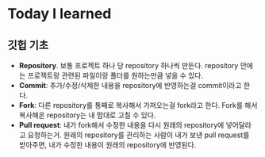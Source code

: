 # Today I learned
## 깃헙 기초

* **Repository**. 보통 프로젝트 하나 당 repository 하나씩 만든다. repository 안에는 프로젝트랑 관련된 파일이랑 폴더를 원하는만큼 넣을 수 있다.
* **Commit**: 추가/수정/삭제한 내용을 repository에 반영하는걸 commit이라고 한다.
* **Fork**: 다른 repository를 통째로 복사해서 가져오는걸 fork라고 한다. Fork를 해서 복사해온 repository는 내 맘대로 고칠 수 있다.
* **Pull request**: 내가 fork해서 수정한 내용을 다시 원래의 repository에 넣어달라고 요청하는거. 원래의 repository를 관리하는 사람이 내가 보낸 pull request를 받아주면, 내가 수정한 내용이 원래의 repository에 반영된다.
